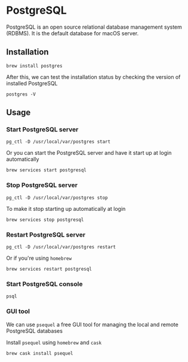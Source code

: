 # PostgreSQL

PostgreSQL is an open source relational database management system (RDBMS). It is the default database for macOS server.

## Installation

    brew install postgres

  After this, we can test the installation status by checking the version of installed PostgreSQL

    postgres -V

## Usage

### Start PostgreSQL server

    pg_ctl -D /usr/local/var/postgres start

  Or you can start the PostgreSQL server and have it start up at login automatically

    brew services start postgresql

### Stop PostgreSQL server

    pg_ctl -D /usr/local/var/postgres stop

  To make it stop starting up automatically at login

    brew services stop postgresql

### Restart PostgreSQL server

    pg_ctl -D /usr/local/var/postgres restart

  Or if you're using `homebrew`

    brew services restart postgresql

### Start PostgreSQL console

    psql

### GUI tool

  We can use `psequel` a free GUI tool for managing the local and remote PostgreSQL databases

  Install `psequel` using `homebrew` and `cask`

    brew cask install psequel

